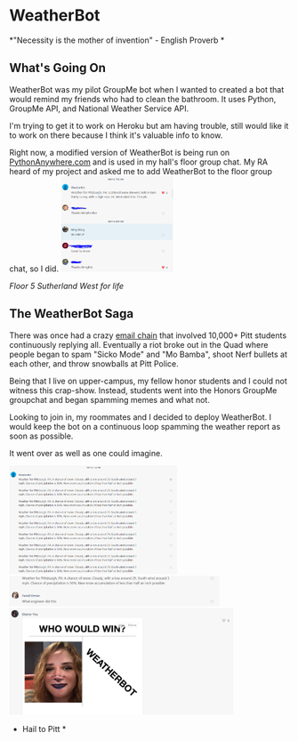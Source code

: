 # WeatherBot
*"Necessity is the mother of invention" - English Proverb *

## What's Going On
WeatherBot was my pilot GroupMe bot when I wanted to created a bot that would remind my friends who had to clean the bathroom. It uses Python, GroupMe API, and National Weather Service API. 

I'm trying to get it to work on Heroku but am having trouble, still would like it to work on there because I think it's valuable info to know.

Right now, a modified version of WeatherBot is being run on [PythonAnywhere.com](https://www.pythonanywhere.com/) and is used in my hall's floor group chat. My RA heard of my project and asked me to add WeatherBot to the floor group chat, so I did.
<img src="https://github.com/Zmwang622/Weather-Bot/blob/master/GC.PNG" height=40% width = 40%>

*Floor 5 Sutherland West for life*
## The WeatherBot Saga
There was once had a crazy [email chain](https://www.reddit.com/r/Pitt/comments/apchsx/top_ten_photos_taken_seconds_before_disaster/) that involved 10,000+ Pitt students continuously replying all. Eventually a riot broke out in the Quad where people began to spam "Sicko Mode" and "Mo Bamba", shoot Nerf bullets at each other, and throw snowballs at Pitt Police.

Being that I live on upper-campus, my fellow honor students and I could not witness this crap-show. Instead, students went into the Honors GroupMe groupchat and began spamming memes and what not. 

Looking to join in, my roommates and I decided to deploy WeatherBot. I would keep the bot on a continuous loop spamming the weather report as soon as possible. 

It went over as well as one could imagine.

<img src="https://github.com/Zmwang622/Weather-Bot/blob/master/Spam.PNG" height=60% width = 60%>

<img src="https://github.com/Zmwang622/Weather-Bot/blob/master/Lol.PNG" height=75% width = 75%>

<img src="https://github.com/Zmwang622/Weather-Bot/blob/master/ItsaMemeYouWouldn'tGetIt.PNG" height=80% width = 80%>

* Hail to Pitt *

